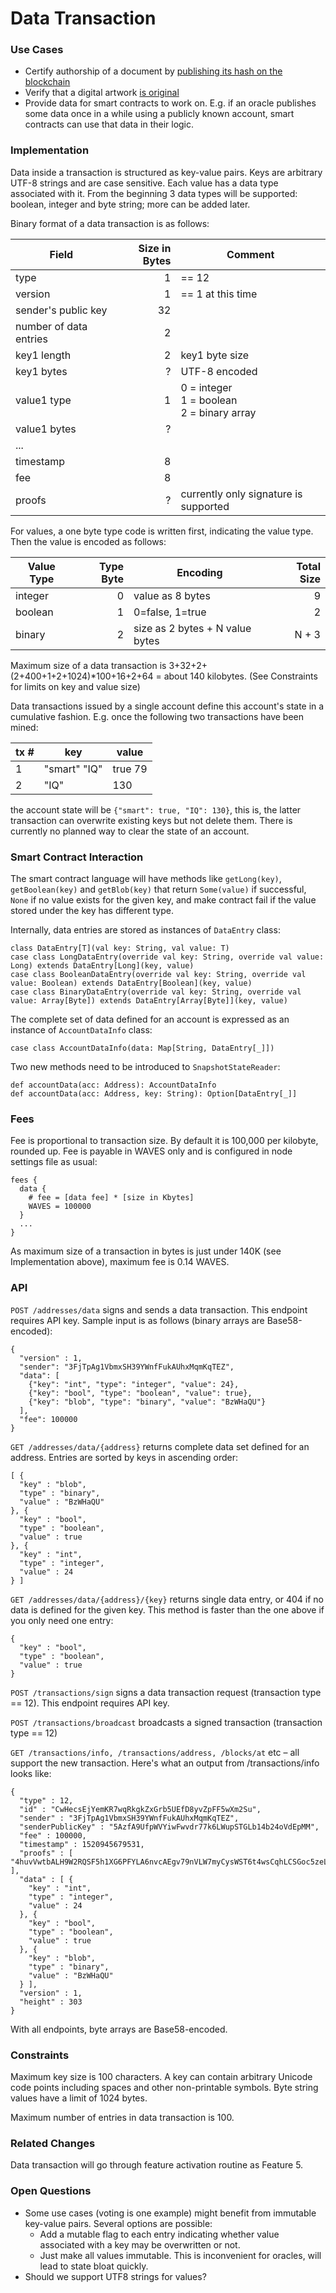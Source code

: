 # Data Transaction

### Use Cases

* Certify authorship of a document by [publishing its hash on the blockchain](https://techcrunch.com/2015/11/20/stampery-now-lets-you-certify-documents-using-the-blockchain-and-your-real-identity)
* Verify that a digital artwork [is original](http://classic.monegraph.com)
* Provide data for smart contracts to work on. E.g. if an oracle publishes some data once in a while using a publicly known account, smart contracts can use that data in their logic.

### Implementation

Data inside a transaction is structured as key-value pairs. Keys are arbitrary UTF-8 strings and are case sensitive. Each value has a data type associated with it. From the beginning 3 data types will be supported: boolean, integer and byte string; more can be added later.

Binary format of a data transaction is as follows:

| Field | Size in Bytes | Comment |
| ----- | -------------:| ----- |
| type | 1 | == 12
| version | 1 | == 1 at this time
| sender's public key | 32
| number of data entries | 2
| key1 length | 2 | key1 byte size
| key1 bytes | ? | UTF-8 encoded
| value1 type | 1 | 0 = integer<br>1 = boolean<br>2 = binary array
| value1 bytes | ?
|...
| timestamp | 8
| fee | 8
| proofs | ? | currently only signature is supported

For values, a one byte type code is written first, indicating the value type. Then the value is encoded as follows:

| Value Type | Type Byte | Encoding                        | Total Size |
|------------|----------:|---------------------------------|-----------:|
| integer    |         0 | value as 8 bytes                |          9 |
| boolean    |         1 | 0=false, 1=true                 |          2 |
| binary     |         2 | size as 2 bytes + N value bytes |      N + 3 |

Maximum size of a data transaction is 3+32+2+(2+400+1+2+1024)*100+16+2+64 = about 140 kilobytes. (See Constraints for limits on key and value size)

Data transactions issued by a single account define this account's state in a cumulative fashion. E.g. once the following two transactions have been mined:

| tx # | key          | value   |
|------|--------------|---------|
| 1    | "smart" "IQ" | true 79 |
| 2    | "IQ"         | 130     |

the account state will be `{"smart": true, "IQ": 130}`, this is, the latter transaction can overwrite existing keys but not delete them. There is currently no planned way to clear the state of an account.

### Smart Contract Interaction

The smart contract language will have methods like `getLong(key)`, `getBoolean(key)` and `getBlob(key)` that return `Some(value)` if successful, `None` if no value exists for the given key, and make contract fail if the value stored under the key has different type.

Internally, data entries are stored as instances of `DataEntry` class:
```
class DataEntry[T](val key: String, val value: T)
case class LongDataEntry(override val key: String, override val value: Long) extends DataEntry[Long](key, value)
case class BooleanDataEntry(override val key: String, override val value: Boolean) extends DataEntry[Boolean](key, value)
case class BinaryDataEntry(override val key: String, override val value: Array[Byte]) extends DataEntry[Array[Byte]](key, value)
```
The complete set of data defined for an account is expressed as an instance of `AccountDataInfo` class:
```
case class AccountDataInfo(data: Map[String, DataEntry[_]])
```
Two new methods need to be introduced to `SnapshotStateReader`:
```
def accountData(acc: Address): AccountDataInfo
def accountData(acc: Address, key: String): Option[DataEntry[_]]
```

### Fees

Fee is proportional to transaction size. By default it is 100,000 per kilobyte, rounded up. Fee is payable in WAVES only and is configured in node settings file as usual:
```
fees {
  data {
    # fee = [data fee] * [size in Kbytes]
    WAVES = 100000
  }
  ...
}
```

As maximum size of a transaction in bytes is just under 140K (see Implementation above), maximum fee is 0.14 WAVES.

### API

`POST /addresses/data` signs and sends a data transaction. This endpoint requires API key. Sample input is as follows (binary arrays are Base58-encoded):
```
{
  "version" : 1,
  "sender": "3FjTpAg1VbmxSH39YWnfFukAUhxMqmKqTEZ",
  "data": [
    {"key": "int", "type": "integer", "value": 24},
    {"key": "bool", "type": "boolean", "value": true},
    {"key": "blob", "type": "binary", "value": "BzWHaQU"}
  ],
  "fee": 100000
}
```

`GET /addresses/data/{address}` returns complete data set defined for an address. Entries are sorted by keys in ascending order:
```
[ {
  "key" : "blob",
  "type" : "binary",
  "value" : "BzWHaQU"
}, {
  "key" : "bool",
  "type" : "boolean",
  "value" : true
}, {
  "key" : "int",
  "type" : "integer",
  "value" : 24
} ]
```

`GET /addresses/data/{address}/{key}` returns single data entry, or 404 if no data is defined for the given key. This method is faster than the one above if you only need one entry:
```
{
  "key" : "bool",
  "type" : "boolean",
  "value" : true
}
```

`POST /transactions/sign` signs a data transaction request (transaction type == 12). This endpoint requires API key.

`POST /transactions/broadcast` broadcasts a signed transaction (transaction type == 12)

`GET /transactions/info, /transactions/address, /blocks/at` etc – all support the new transaction. Here's what an output from /transactions/info looks like:
```
{
  "type" : 12,
  "id" : "CwHecsEjYemKR7wqRkgkZxGrb5UEfD8yvZpFF5wXm2Su",
  "sender" : "3FjTpAg1VbmxSH39YWnfFukAUhxMqmKqTEZ",
  "senderPublicKey" : "5AzfA9UfpWVYiwFwvdr77k6LWupSTGLb14b24oVdEpMM",
  "fee" : 100000,
  "timestamp" : 1520945679531,
  "proofs" : [ "4huvVwtbALH9W2RQSF5h1XG6PFYLA6nvcAEgv79nVLW7myCysWST6t4wsCqhLCSGoc5zeLxG6MEHpcnB6DPy3XWr" ],
  "data" : [ {
    "key" : "int",
    "type" : "integer",
    "value" : 24
  }, {
    "key" : "bool",
    "type" : "boolean",
    "value" : true
  }, {
    "key" : "blob",
    "type" : "binary",
    "value" : "BzWHaQU"
  } ],
  "version" : 1,
  "height" : 303
}
```

With all endpoints, byte arrays are Base58-encoded.

### Constraints

Maximum key size is 100 characters. A key can contain arbitrary Unicode code points including spaces and other non-printable symbols.
Byte string values have a limit of 1024 bytes.

Maximum number of entries in data transaction is 100.

### Related Changes

Data transaction will go through feature activation routine as Feature 5.

### Open Questions

* Some use cases (voting is one example) might benefit from immutable key-value pairs. Several options are possible:
   * Add a mutable flag to each entry indicating whether value associated with a key may be overwritten or not.
   * Just make all values immutable. This is inconvenient for oracles, will lead to state bloat quickly.
* Should we support UTF8 strings for values?
